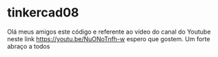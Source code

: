 # tinkercad08
Olá meus amigos este código e referente ao vídeo do canal do Youtube neste link https://youtu.be/NuONoTnfh-w espero que gostem.
Um forte abraço a todos 
